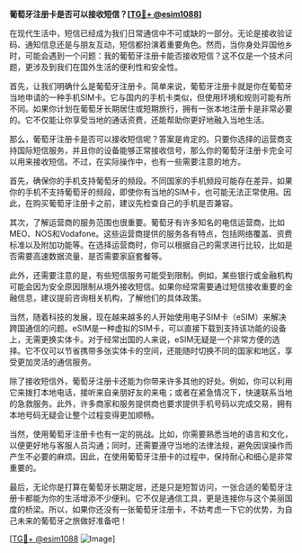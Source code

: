 **葡萄牙注册卡是否可以接收短信？[[TG💪+ @esim1088](https://t.me/s/esim1088)]**

在现代生活中，短信已经成为我们日常通信中不可或缺的一部分。无论是接收验证码、通知信息还是与朋友互动，短信都扮演着重要角色。然而，当你身处异国他乡时，可能会遇到一个问题：我的葡萄牙注册卡能否接收短信？这不仅是一个技术问题，更涉及到我们在国外生活的便利性和安全性。

首先，让我们明确什么是葡萄牙注册卡。简单来说，葡萄牙注册卡就是你在葡萄牙当地申请的一种手机SIM卡。它与国内的手机卡类似，但使用环境和规则可能有所不同。如果你计划在葡萄牙长期居住或短期旅行，拥有一张本地注册卡是非常必要的。它不仅能让你享受当地的通话资费，还能帮助你更好地融入当地生活。

那么，葡萄牙注册卡是否可以接收短信呢？答案是肯定的。只要你选择的运营商支持国际短信服务，并且你的设备能够正常接收信号，那么你的葡萄牙注册卡完全可以用来接收短信。不过，在实际操作中，也有一些需要注意的地方。

首先，确保你的手机支持葡萄牙的频段。不同国家的手机频段可能存在差异，如果你的手机不支持葡萄牙的频段，即使你有当地的SIM卡，也可能无法正常使用。因此，在购买葡萄牙注册卡之前，建议先检查自己的手机是否兼容。

其次，了解运营商的服务范围也很重要。葡萄牙有许多知名的电信运营商，比如MEO、NOS和Vodafone。这些运营商提供的服务各有特点，包括网络覆盖、资费标准以及附加功能等。在选择运营商时，你可以根据自己的需求进行比较，比如是否需要高速数据流量、是否需要家庭套餐等。

此外，还需要注意的是，有些短信服务可能受到限制。例如，某些银行或金融机构可能会因为安全原因限制从境外接收短信。如果你经常需要通过短信接收重要的金融信息，建议提前咨询相关机构，了解他们的具体政策。

当然，随着科技的发展，现在越来越多的人开始使用电子SIM卡（eSIM）来解决跨国通信的问题。eSIM是一种虚拟的SIM卡，可以直接下载到支持该功能的设备上，无需更换实体卡。对于经常出国的人来说，eSIM无疑是一个非常方便的选择。它不仅可以节省携带多张实体卡的空间，还能随时切换不同的国家和地区，享受更加灵活的通信服务。

除了接收短信外，葡萄牙注册卡还能为你带来许多其他的好处。例如，你可以利用它来拨打本地电话，接听来自亲朋好友的来电；或者在紧急情况下，快速联系当地的急救服务。此外，许多商家和服务提供商也要求提供手机号码以完成交易，拥有本地号码无疑会让整个过程变得更加顺畅。

当然，使用葡萄牙注册卡也有一定的挑战。比如，你需要熟悉当地的语言和文化，以便更好地与客服人员沟通；同时，还需要遵守当地的法律法规，避免因误操作而产生不必要的麻烦。因此，在使用葡萄牙注册卡的过程中，保持耐心和细心是非常重要的。

最后，无论你是打算在葡萄牙长期定居，还是只是短暂访问，一张合适的葡萄牙注册卡都能为你的生活增添不少便利。它不仅是通信工具，更是连接你与这个美丽国度的桥梁。所以，如果你还没有一张葡萄牙注册卡，不妨考虑一下它的优势，为自己未来的葡萄牙之旅做好准备吧！

[[TG💪+ @esim1088](https://t.me/s/esim1088) ![Image](https://i.postimg.cc/4NQfJmqS/Snipaste-2025-05-13-00-14-12.png)]